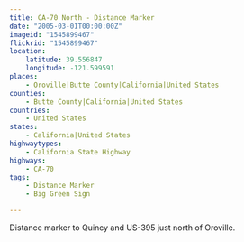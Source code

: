 ```yaml
---
title: CA-70 North - Distance Marker
date: "2005-03-01T00:00:00Z"
imageid: "1545899467"
flickrid: "1545899467"
location:
    latitude: 39.556847
    longitude: -121.599591
places:
    - Oroville|Butte County|California|United States
counties:
    - Butte County|California|United States
countries:
    - United States
states:
    - California|United States
highwaytypes:
    - California State Highway
highways:
    - CA-70
tags:
    - Distance Marker
    - Big Green Sign

---
```

Distance marker to Quincy and US-395 just north of Oroville.
